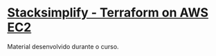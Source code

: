 # [Stacksimplify - Terraform on AWS EC2](https://www.udemy.com/course/terraform-on-aws-with-sre-iac-devops-real-world-demos)
Material desenvolvido durante o curso.